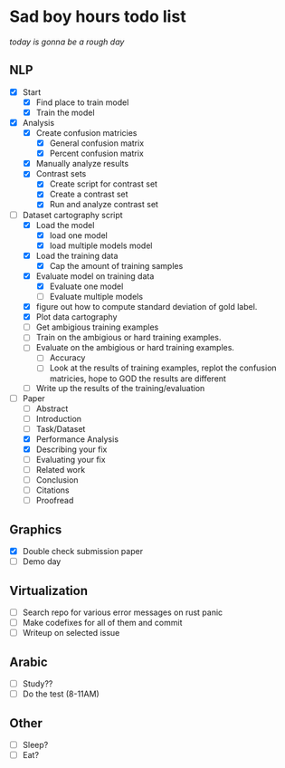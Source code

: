 # Sad boy hours todo list

*today is gonna be a rough day*

## NLP
- [x] Start
    - [x] Find place to train model
    - [x] Train the model
- [x] Analysis
    - [x] Create confusion matricies
        - [x] General confusion matrix
        - [x] Percent confusion matrix
    - [x] Manually analyze results
    - [x] Contrast sets
        - [x] Create script for contrast set
        - [x] Create a contrast set
        - [x] Run and analyze contrast set
- [ ] Dataset cartography script
    - [x] Load the model
        - [x] load one model
        - [x] load multiple models model
    - [x] Load the training data
        - [x] Cap the amount of training samples
    - [x] Evaluate model on training data
        - [x] Evaluate one model
        - [ ] Evaluate multiple models
    - [x] figure out how to compute standard deviation of gold label. 
    - [x] Plot data cartography
    - [ ] Get ambigious training examples
    - [ ] Train on the ambigious or hard training examples. 
    - [ ] Evaluate on the ambigious or hard training examples. 
        - [ ] Accuracy 
        - [ ] Look at the results of training examples, replot the confusion matricies, hope to GOD the results are different
    - [ ] Write up the results of the training/evaluation
- [ ] Paper 
    - [ ] Abstract
    - [ ] Introduction
    - [ ] Task/Dataset
    - [x] Performance Analysis
    - [x] Describing your fix
    - [ ] Evaluating your fix
    - [ ] Related work
    - [ ] Conclusion
    - [ ] Citations
    - [ ] Proofread

## Graphics
- [x] Double check submission paper
- [ ] Demo day

## Virtualization
- [ ] Search repo for various error messages on rust panic
- [ ] Make codefixes for all of them and commit
- [ ] Writeup on selected issue

## Arabic
- [ ] Study??
- [ ] Do the test (8-11AM)

## Other
- [ ] Sleep?
- [ ] Eat?
